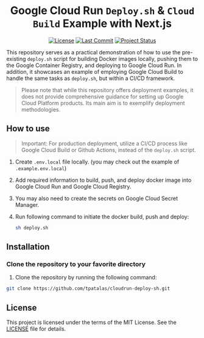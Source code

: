 <div align="center">

# Google Cloud Run `Deploy.sh` & `Cloud Build` Example with Next.js

[![License](https://img.shields.io/github/license/tpatalas/cloudrun-deploy-sh?color=blue&logo=lincense)]()
[![Last Commit](https://img.shields.io/github/last-commit/tpatalas/cloudrun-deploy-sh?color=blue)](https://github.com/tpatalas/cloudrun-deploy-sh)
[![Project Status](https://img.shields.io/badge/project%20status-active-blue)](https://github.com/tpatalas/cloudrun-deploy-sh/tree/feature/update-README#project-status)

</div>

This repository serves as a practical demonstration of how to use the pre-existing `deploy.sh` script for building Docker images locally, pushing them to the Google Container Registry, and deploying to Google Cloud Run. In addition, it showcases an example of employing Google Cloud Build to handle the same tasks as `deploy.sh`, but within a CI/CD framework.

> Please note that while this repository offers deployment examples, it does not
> provide comprehensive guidance for setting up Google Cloud Platform products.
> Its main aim is to exemplify deployment methodologies.

## How to use

> Important: For production deployment, utilize a CI/CD process like Google Cloud
> Build or Github Actions, instead of the `deploy.sh` script.

1. Create `.env.local` file locally. (you may check out the example of `.example.env.local`)
2. Add required information to build, push, and deploy docker image into Google
   Cloud Run and Google Cloud Registry.
3. You may also need to create the secrets on Google Cloud Secret Manager.
4. Run following command to initiate the docker build, push and deploy:

   ```bash
   sh deploy.sh
   ```

## Installation

### Clone the repository to your favorite directory

1. Clone the repository by running the following command:

```sh
git clone https://github.com/tpatalas/cloudrun-deploy-sh.git
```

## License

This project is licensed under the terms of the MIT License. See the [LICENSE](https://github.com/tpAtalas/cloudrun-deploy-sh/blob/master/LICENSE) file for details.
